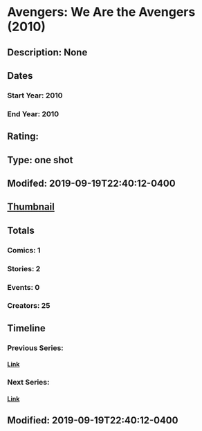 # Avengers: We Are the Avengers (2010)
## Description: None
## Dates
### Start Year: 2010
### End Year: 2010
## Rating: 
## Type: one shot
## Modifed: 2019-09-19T22:40:12-0400
## [Thumbnail](http://i.annihil.us/u/prod/marvel/i/mg/b/40/image_not_available.jpg)
## Totals
### Comics: 1
### Stories: 2
### Events: 0
### Creators: 25
## Timeline
### Previous Series: 
#### [Link]()
### Next Series: 
#### [Link]()
## Modified: 2019-09-19T22:40:12-0400